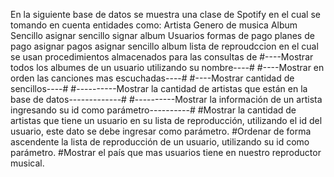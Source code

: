 En la siguiente base de datos se muestra una clase de Spotify en el cual se tomando en cuenta entidades como:
Artista
Genero de musica
Album
Sencillo
asignar sencillo
signar album
Usuarios
formas de pago
planes de pago 
asignar pagos
asignar sencillo album
lista de reproudccion
en el cual se usan procedimientos almacenados para las consultas de
#----Mostrar todos los albumes de un usuario utilizando su nombre----#
#----Mostrar en orden las canciones mas escuchadas----#
#----Mostrar cantidad de sencillos----#
#----------Mostrar la cantidad de artistas que están en la base de datos-------------#
#----------Mostrar la información de un artista ingresando su id como parámetro----------#
#Mostrar la cantidad de artistas que tiene un usuario en su lista de reproducción, utilizando el id del usuario, este dato se debe ingresar como parámetro.
#Ordenar de forma ascendente la lista de reproducción de un usuario, utilizando su id como parámetro.
#Mostrar el país que mas usuarios tiene en nuestro reproductor musical.



